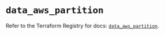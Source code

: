 # `data_aws_partition`

Refer to the Terraform Registry for docs: [`data_aws_partition`](https://registry.terraform.io/providers/hashicorp/aws/6.5.0/docs/data-sources/partition).
